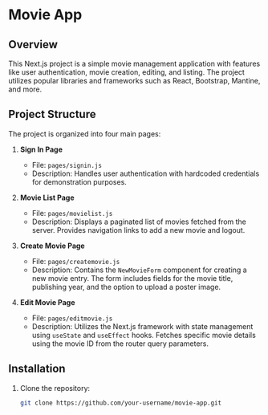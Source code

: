 # Movie App

## Overview

This Next.js project is a simple movie management application with features like user authentication, movie creation, editing, and listing. The project utilizes popular libraries and frameworks such as React, Bootstrap, Mantine, and more.

## Project Structure

The project is organized into four main pages:

1. **Sign In Page**
    - File: `pages/signin.js`
    - Description: Handles user authentication with hardcoded credentials for demonstration purposes.

2. **Movie List Page**
    - File: `pages/movielist.js`
    - Description: Displays a paginated list of movies fetched from the server. Provides navigation links to add a new movie and logout.

3. **Create Movie Page**
    - File: `pages/createmovie.js`
    - Description: Contains the `NewMovieForm` component for creating a new movie entry. The form includes fields for the movie title, publishing year, and the option to upload a poster image.

4. **Edit Movie Page**
    - File: `pages/editmovie.js`
    - Description: Utilizes the Next.js framework with state management using `useState` and `useEffect` hooks. Fetches specific movie details using the movie ID from the router query parameters.

## Installation

1. Clone the repository:
   ```bash
   git clone https://github.com/your-username/movie-app.git
   ```